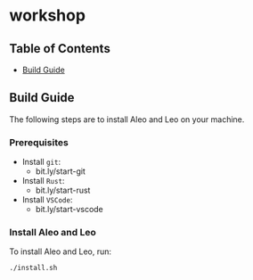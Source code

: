 # workshop

## Table of Contents
- [Build Guide](#build-guide)

## Build Guide

The following steps are to install Aleo and Leo on your machine.

### Prerequisites

- Install `git`:
    - bit.ly/start-git
- Install `Rust`:
    - bit.ly/start-rust
- Install `VSCode`:
    - bit.ly/start-vscode

### Install Aleo and Leo

To install Aleo and Leo, run:
```
./install.sh
```
